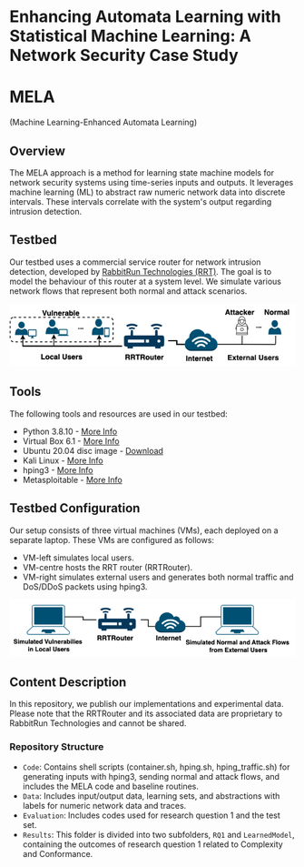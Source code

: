 # Enhancing Automata Learning with Statistical Machine Learning: A Network Security Case Study

# MELA 
(Machine Learning-Enhanced Automata Learning) 

## Overview
The MELA approach is a method for learning state machine models for network security systems using time-series inputs and outputs. It leverages machine learning (ML) to abstract raw numeric network data into discrete intervals. These intervals correlate with the system's output regarding intrusion detection.

## Testbed
Our testbed uses a commercial service router for network intrusion detection, developed by [RabbitRun Technologies (RRT)](https://www.rabbit.run/). The goal is to model the behaviour of this router at a system level. We simulate various network flows that represent both normal and attack scenarios.

![Testbed Image](Setting.png) <!-- Replace URL_OF_TESTBED_IMAGE with the actual URL where your testbed image is hosted -->


## Tools
The following tools and resources are used in our testbed:
- Python 3.8.10 - [More Info](https://www.python.org/downloads/release/python-3810/)
- Virtual Box 6.1 - [More Info](https://www.virtualbox.org/wiki/Downloads)
- Ubuntu 20.04 disc image - [Download](https://ubuntu.com/download/desktop)
- Kali Linux - [More Info](https://www.kali.org/)
- hping3 - [More Info](http://www.hping.org/)
- Metasploitable - [More Info](https://sourceforge.net/projects/metasploitable/)


## Testbed Configuration
Our setup consists of three virtual machines (VMs), each deployed on a separate laptop. These VMs are configured as follows:
- VM-left simulates local users.
- VM-centre hosts the RRT router (RRTRouter).
- VM-right simulates external users and generates both normal traffic and DoS/DDoS packets using hping3.

![Configuration Image](Testbed2.png) <!-- Replace URL_OF_CONFIGURATION_IMAGE with the actual URL where your configuration image is hosted -->


## Content Description
In this repository, we publish our implementations and experimental data. Please note that the RRTRouter and its associated data are proprietary to RabbitRun Technologies and cannot be shared.

### Repository Structure
- `Code`: Contains shell scripts (container.sh, hping.sh, hping_traffic.sh) for generating inputs with hping3, sending normal and attack flows, and includes the MELA code and baseline routines.
- `Data`: Includes input/output data, learning sets, and abstractions with labels for numeric network data and traces.
- `Evaluation`: Includes codes used for research question 1 and the test set.
- `Results`: This folder is divided into two subfolders, `RQ1` and `LearnedModel`, containing the outcomes of research question 1 related to Complexity and Conformance.
  
